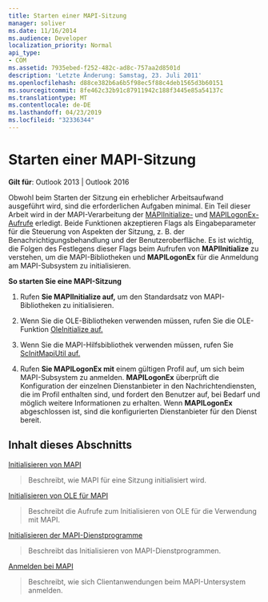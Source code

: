 ```yaml
---
title: Starten einer MAPI-Sitzung
manager: soliver
ms.date: 11/16/2014
ms.audience: Developer
localization_priority: Normal
api_type:
- COM
ms.assetid: 7935ebed-f252-482c-ad8c-757aa2d8501d
description: 'Letzte Änderung: Samstag, 23. Juli 2011'
ms.openlocfilehash: d88ce382b6a6b5f98ec5f88c4deb1565d3b60151
ms.sourcegitcommit: 8fe462c32b91c87911942c188f3445e85a54137c
ms.translationtype: MT
ms.contentlocale: de-DE
ms.lasthandoff: 04/23/2019
ms.locfileid: "32336344"
---
```

# <a name="starting-a-mapi-session"></a>Starten einer MAPI-Sitzung

  
  
**Gilt für**: Outlook 2013 | Outlook 2016 
  
Obwohl beim Starten der Sitzung ein erheblicher Arbeitsaufwand ausgeführt wird, sind die erforderlichen Aufgaben minimal. Ein Teil dieser Arbeit wird in der MAPI-Verarbeitung der [MAPIInitialize-](mapiinitialize.md) und [MAPILogonEx-Aufrufe](mapilogonex.md) erledigt. Beide Funktionen akzeptieren Flags als Eingabeparameter für die Steuerung von Aspekten der Sitzung, z. B. der Benachrichtigungsbehandlung und der Benutzeroberfläche. Es ist wichtig, die Folgen des Festlegens dieser Flags beim Aufrufen von **MAPIInitialize** zu verstehen, um die MAPI-Bibliotheken und **MAPILogonEx** für die Anmeldung am MAPI-Subsystem zu initialisieren. 
  
 **So starten Sie eine MAPI-Sitzung**
  
1. Rufen **Sie MAPIInitialize auf,** um den Standardsatz von MAPI-Bibliotheken zu initialisieren. 
    
2. Wenn Sie die OLE-Bibliotheken verwenden müssen, rufen Sie die OLE-Funktion [OleInitialize auf.](https://msdn.microsoft.com/library/9a13e7a0-f2e2-466b-98f5-38d5972fa391%28Office.15%29.aspx)
    
3. Wenn Sie die MAPI-Hilfsbibliothek verwenden müssen, rufen Sie [ScInitMapiUtil auf.](scinitmapiutil.md)
    
4. Rufen **Sie MAPILogonEx mit** einem gültigen Profil auf, um sich beim MAPI-Subsystem zu anmelden. **MAPILogonEx** überprüft die Konfiguration der einzelnen Dienstanbieter in den Nachrichtendiensten, die im Profil enthalten sind, und fordert den Benutzer auf, bei Bedarf und möglich weitere Informationen zu erhalten. Wenn **MAPILogonEx** abgeschlossen ist, sind die konfigurierten Dienstanbieter für den Dienst bereit. 
    
## <a name="in-this-section"></a>Inhalt dieses Abschnitts

[Initialisieren von MAPI](initializing-mapi.md)
  
> Beschreibt, wie MAPI für eine Sitzung initialisiert wird.
    
[Initialisieren von OLE für MAPI](initializing-ole-for-mapi.md)
  
> Beschreibt die Aufrufe zum Initialisieren von OLE für die Verwendung mit MAPI.
    
[Initialisieren der MAPI-Dienstprogramme](initializing-the-mapi-utilities.md)
  
> Beschreibt das Initialisieren von MAPI-Dienstprogrammen.
    
[Anmelden bei MAPI](logging-on-to-mapi.md)
  
> Beschreibt, wie sich Clientanwendungen beim MAPI-Untersystem anmelden.
    

